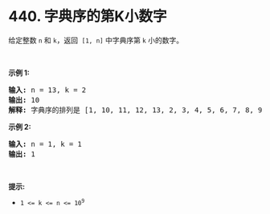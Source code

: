 # 440. 字典序的第K小数字 

<p>给定整数&nbsp;<code>n</code>&nbsp;和&nbsp;<code>k</code>，返回&nbsp;&nbsp;<code>[1, n]</code>&nbsp;中字典序第&nbsp;<code>k</code>&nbsp;小的数字。</p>

<p>&nbsp;</p>

<p><strong>示例 1:</strong></p>

<pre>
<strong>输入: </strong>n = 13, k = 2
<strong>输出: </strong>10
<strong>解释: </strong>字典序的排列是 [1, 10, 11, 12, 13, 2, 3, 4, 5, 6, 7, 8, 9]，所以第二小的数字是 10。
</pre>

<p><strong>示例 2:</strong></p>

<pre>
<strong>输入:</strong> n = 1, k = 1
<strong>输出:</strong> 1
</pre>

<p>&nbsp;</p>

<p><strong>提示:</strong></p>

<ul>
	<li><code>1 &lt;= k &lt;= n &lt;= 10<sup>9</sup></code></li>
</ul>
